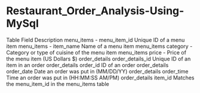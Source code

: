 # Restaurant_Order_Analysis-Using-MySql

Table	Field	Description
menu_items - menu_item_id	Unique ID of a menu item
menu_items - item_name	Name of a menu item
menu_items	category -Category or type of cuisine of the menu item
menu_items	price -	Price of the menu item (US Dollars $)
order_details	order_details_id	Unique ID of an item in an order
order_details	order_id	ID of an order
order_details	order_date	Date an order was put in (MM/DD/YY)
order_details	order_time	Time an order was put in (HH:MM:SS AM/PM)
order_details	item_id	Matches the menu_item_id in the menu_items table
